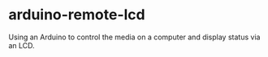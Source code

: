 arduino-remote-lcd
==================

Using an Arduino to control the media on a computer and display status via an LCD.